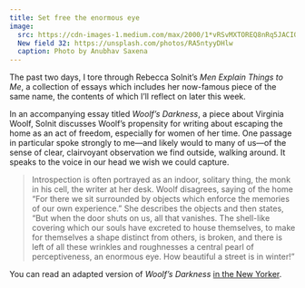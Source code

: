 ```yaml
---
title: Set free the enormous eye
image:
  src: https://cdn-images-1.medium.com/max/2000/1*vRSvMXTOREQ8nRq5JACIQw.jpeg
  New field 32: https://unsplash.com/photos/RA5ntyyDHlw
  caption: Photo by Anubhav Saxena
---
```


The past two days, I tore through Rebecca Solnit’s *Men Explain Things to Me*, a
collection of essays which includes her now-famous piece of the same name, the
contents of which I’ll reflect on later this week.

In an accompanying essay titled *Woolf’s Darkness*, a piece about Virginia
Woolf, Solnit discusses Woolf’s propensity for writing about escaping the home
as an act of freedom, especially for women of her time. One passage in
particular spoke strongly to me—and likely would to many of us—of the sense of
clear, clairvoyant observation we find outside, walking around. It speaks to the
voice in our head we wish we could capture.

> Introspection is often portrayed as an indoor, solitary thing, the monk in his
> cell, the writer at her desk. Woolf disagrees, saying of the home “For there we
sit surrounded by objects which enforce the memories of our own experience.” She
describes the objects and then states, “But when the door shuts on us, all that
vanishes. The shell-like covering which our souls have excreted to house
themselves, to make for themselves a shape distinct from others, is broken, and
there is left of all these wrinkles and roughnesses a central pearl of
perceptiveness, an enormous eye. How beautiful a street is in winter!”

You can read an adapted version of *Woolf’s Darkness* [in the New
Yorker](http://www.newyorker.com/books/page-turner/woolfs-darkness-embracing-the-inexplicable).